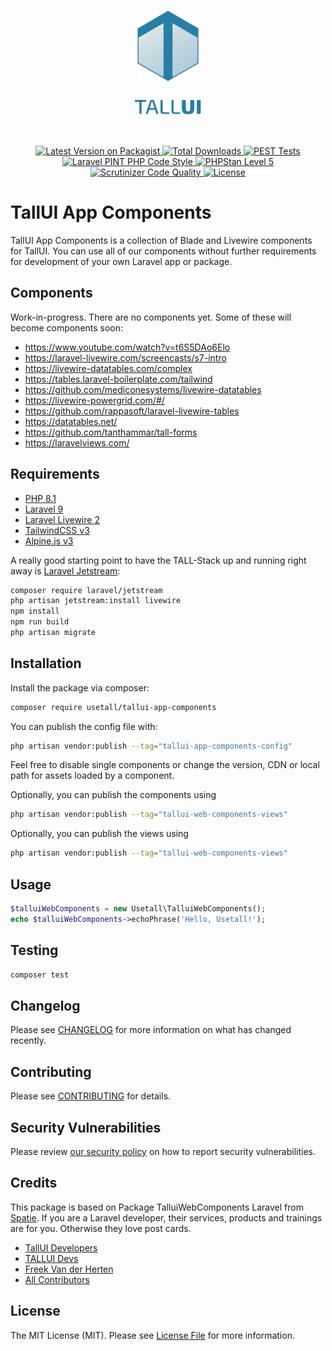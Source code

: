 <p align="center">
    <img src="../../_others/tallui-art/tallui-logo.svg" width="100" alt="TallUI Logo">
    <br><br>
    <img src="../../_others/tallui-art/tallui-textlogo.svg" width="110" alt="TallUI Textlogo">
</p>


<br>

<p align="center">
    <a href="https://packagist.org/packages/usetall/tallui-app-components">
    	<img alt="Latest Version on Packagist" src="https://img.shields.io/packagist/v/usetall/tallui-app-components.svg?style=flat">
    </a>
    <a href="https://packagist.org/packages/usetall/tallui-app-components">
    	<img alt="Total Downloads" src="https://img.shields.io/packagist/dt/usetall/tallui-app-components.svg?style=flat">
    </a>
    <a href="https://github.com/usetall/tallui-app-components/actions/workflows/run-tests.yml">
        <img alt="PEST Tests" src="https://img.shields.io/github/workflow/status/usetall/tallui-app-components/run-tests?label=PestPHP">
    </a>
    <a href="https://github.com/usetall/tallui-app-components/actions?query=workflow%3A"Fix+PHP+code+style+issues"+branch%3Amain">
        <img alt="Laravel PINT PHP Code Style" src="https://img.shields.io/github/workflow/status/usetall/tallui-app-components/Fix%20PHP%20code%20style%20issues?label=Laravel Pint">
    </a>
    <a href="https://github.com/usetall/tallui-app-components/actions?query=workflow%3A"PHPStan"+branch%3Amain">
        <img alt="PHPStan Level 5" src="https://img.shields.io/github/workflow/status/usetall/tallui-app-components/PHPStan?label=PHPStan">
    </a>
    <a href="https://scrutinizer-ci.com/g/usetall/tallui/?branch=main">
        <img alt="Scrutinizer Code Quality" src="https://scrutinizer-ci.com/g/usetall/tallui/badges/quality-score.png?b=main">
    </a>
    <a href="https://github.com/usetall/tallui-app-components/blob/main/LICENSE.md">
        <img alt="License" src="https://img.shields.io/github/license/usetall/tallui-app-components">
    </a>
</p>

# TallUI App Components

TallUI App Components is a collection of Blade and Livewire components for TallUI. You can use all of our components without further requirements for development of your own Laravel app or package.

## Components

Work-in-progress. There are no components yet. Some of these will become components soon:

- https://www.youtube.com/watch?v=t6S5DAo6Elo
- https://laravel-livewire.com/screencasts/s7-intro
- https://livewire-datatables.com/complex
- https://tables.laravel-boilerplate.com/tailwind
- https://github.com/mediconesystems/livewire-datatables
- https://livewire-powergrid.com/#/
- https://github.com/rappasoft/laravel-livewire-tables
- https://datatables.net/
- https://github.com/tanthammar/tall-forms
- https://laravelviews.com/

## Requirements

- [PHP 8.1](https://www.php.net/)
- [Laravel 9](https://laravel.com/)
- [Laravel Livewire 2](https://laravel-livewire.com/)
- [TailwindCSS v3](https://tailwindcss.com/)
- [Alpine.js v3](https://alpinejs.dev/)

A really good starting point to have the TALL-Stack up and running right away is [Laravel Jetstream](https://jetstream.laravel.com/):

```bash
composer require laravel/jetstream
php artisan jetstream:install livewire
npm install
npm run build
php artisan migrate
```

## Installation

Install the package via composer:

```bash
composer require usetall/tallui-app-components
```

You can publish the config file with:

```bash
php artisan vendor:publish --tag="tallui-app-components-config"
```

Feel free to disable single components or change the version, CDN or local path for assets loaded by a component.

Optionally, you can publish the components using

```bash
php artisan vendor:publish --tag="tallui-web-components-views"
```











Optionally, you can publish the views using

```bash
php artisan vendor:publish --tag="tallui-web-components-views"
```

## Usage

```php
$talluiWebComponents = new Usetall\TalluiWebComponents();
echo $talluiWebComponents->echoPhrase('Hello, Usetall!');
```

## Testing

```bash
composer test
```

## Changelog

Please see [CHANGELOG](CHANGELOG.md) for more information on what has changed recently.

## Contributing

Please see [CONTRIBUTING](CONTRIBUTING.md) for details.

## Security Vulnerabilities

Please review [our security policy](../../security/policy) on how to report security vulnerabilities.

## Credits

This package is based on Package TalluiWebComponents Laravel from [Spatie](https://spatie.be/products). If you are a Laravel developer, their services, products and trainings are for you. Otherwise they love post cards.

- [TallUI Developers](https://github.com/usetall)
- [TALLUI Devs](https://github.com/orgs/usetall/people)
- [Freek Van der Herten](https://github.com/freekmurze)
- [All Contributors](../../contributors)

## License

The MIT License (MIT). Please see [License File](LICENSE.md) for more information.